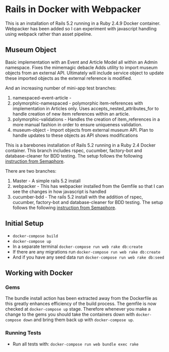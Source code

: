 # Rails in Docker with Webpacker

This is an installation of Rails 5.2 running in a Ruby 2.4.9 Docker container.
Webpacker has been added so I can experiment with javascript handling using webpack rather than asset pipeline.

## Museum Object

Basic implementation with an Event and Article Model all within an Admin namespace.
Fixes the mimemagic debacle
Adds utility to import museum objects from an external API. Ultimately will include service object to update these imported objects as the external reference is modified.

And an increasing number of mini-app test branches:

1. namespaced-event-article - 
2. polymorphic-namespaced - polymorphic item-references with implementation in Articles only. Uses accepts_nested_attributes_for to handle creation of new item references within an article.
3. polymorphic-validations - Handles the creation of item_references in a more manual fashion in order to ensure uniqueness validation.
4. museum-object - Import objects from external museum API. Plan to handle updates to these objects as API shows modifications

This is a barebones installation of Rails 5.2 running in a Ruby 2.4 Docker container. This branch includes rspec, cucumber, factory-bot and database-cleaner for BDD testing. The setup follows the following [instruction from Semaphore](https://semaphoreci.com/community/tutorials/setting-up-a-bdd-stack-on-a-rails-5-application).

There are two branches:

1. Master - A simple rails 5.2 install
2. webpacker - This has webpacker installed from the Gemfile so that I can see the changes in how javascript is handled
3. cucumber-bdd - The rails 5.2 install with the addition of rspec, cucumber, factory-bot and database-cleaner for BDD testing. The setup follows the following [instruction from Semaphore](https://semaphoreci.com/community/tutorials/setting-up-a-bdd-stack-on-a-rails-5-application).

## Initial Setup

- `docker-compose build`
- `docker-compose up`
- In a separate terminal `docker-compose run web rake db:create`
- If there are any migrations run `docker-compose run web rake db:create`
- And if you have any seed data run `docker-compose run web rake db:seed`

## Working with Docker

### Gems

The bundle install action has been extracted away from the Dockerfile as this greatly enhances efficiency of the build process. The gemfile is now checked at `docker-compose up` stage. Therefore whenever you make a change to the gems you should take the containers down with `docker-compose down` and bring them back up with `docker-compose up`.

### Running Tests

- Run all tests with: `docker-compose run web bundle exec rake`
